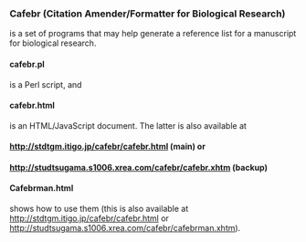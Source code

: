 ### Cafebr (Citation Amender/Formatter for Biological Research)
is a set of programs that may help generate a reference list for a manuscript for biological research.
#### cafebr.pl
is a Perl script, and
#### cafebr.html
is an HTML/JavaScript document.
The latter is also available at
#### http://stdtgm.itigo.jp/cafebr/cafebr.html (main) or
#### http://studtsugama.s1006.xrea.com/cafebr/cafebr.xhtm (backup)
#### Cafebrman.html
shows how to use them (this is also available at http://stdtgm.itigo.jp/cafebr/cafebr.html or http://studtsugama.s1006.xrea.com/cafebr/cafebrman.xhtm).
